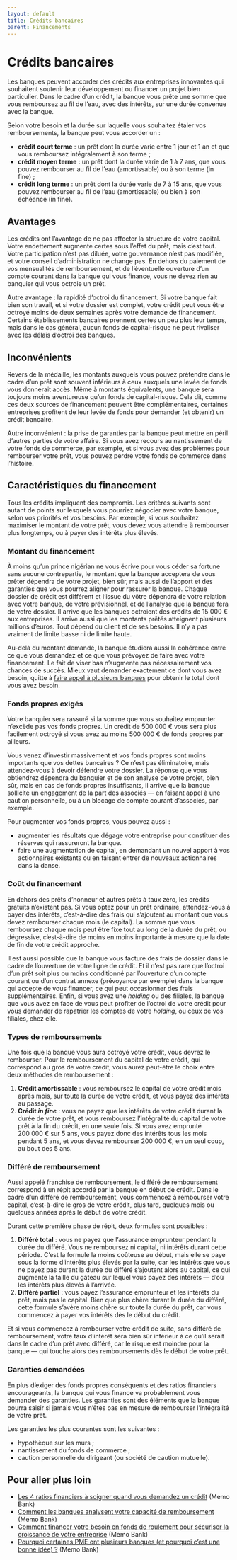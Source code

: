 ```yaml
---
layout: default
title: Crédits bancaires
parent: Financements
---
```


# Crédits bancaires

Les banques peuvent accorder des crédits aux entreprises innovantes qui souhaitent soutenir leur développement ou financer un projet bien particulier. Dans le cadre d’un crédit, la banque vous prête une somme que vous remboursez au fil de l’eau, avec des intérêts, sur une durée convenue avec la banque.

Selon votre besoin et la durée sur laquelle vous souhaitez étaler vos remboursements, la banque peut vous accorder un :

- **crédit court terme** : un prêt dont la durée varie entre 1 jour et 1 an et que vous remboursez intégralement à son terme ;
- **crédit moyen terme** : un prêt dont la durée varie de 1 à 7 ans, que vous pouvez rembourser au fil de l’eau (amortissable) ou à son terme (in fine) ;
- **crédit long terme** : un prêt dont la durée varie de 7 à 15 ans, que vous pouvez rembourser au fil de l’eau (amortissable) ou bien à son échéance (in fine).

## Avantages

Les crédits ont l’avantage de ne pas affecter la structure de votre capital. Votre endettement augmente certes sous l’effet du prêt, mais c’est tout. Votre participation n’est pas diluée, votre gouvernance n’est pas modifiée, et votre conseil d’administration ne change pas. En dehors du paiement de vos mensualités de remboursement, et de l’éventuelle ouverture d’un compte courant dans la banque qui vous finance, vous ne devez rien au banquier qui vous octroie un prêt.

Autre avantage : la rapidité d’octroi du financement. Si votre banque fait bien son travail, et si votre dossier est complet, votre crédit peut vous être octroyé moins de deux semaines après votre demande de financement. Certains établissements bancaires prennent certes un peu plus leur temps, mais dans le cas général, aucun fonds de capital-risque ne peut rivaliser avec les délais d’octroi des banques.

## Inconvénients

Revers de la médaille, les montants auxquels vous pouvez prétendre dans le cadre d’un prêt sont souvent inférieurs à ceux auxquels une levée de fonds vous donnerait accès. Même à montants équivalents, une banque sera toujours moins aventureuse qu’un fonds de capital-risque. Cela dit, comme ces deux sources de financement peuvent être complémentaires, certaines entreprises profitent de leur levée de fonds pour demander (et obtenir) un crédit bancaire.

Autre inconvénient : la prise de garanties par la banque peut mettre en péril d’autres parties de votre affaire. Si vous avez recours au nantissement de votre fonds de commerce, par exemple, et si vous avez des problèmes pour rembourser votre prêt, vous pouvez perdre votre fonds de commerce dans l’histoire.

## Caractéristiques du financement

Tous les crédits impliquent des compromis. Les critères suivants sont autant de points sur lesquels vous pourriez négocier avec votre banque, selon vos priorités et vos besoins. Par exemple, si vous souhaitez maximiser le montant de votre prêt, vous devez vous attendre à rembourser plus longtemps, ou à payer des intérêts plus élevés.

### Montant du financement

À moins qu’un prince nigérian ne vous écrive pour vous céder sa fortune sans aucune contrepartie, le montant que la banque acceptera de vous prêter dépendra de votre projet, bien sûr, mais aussi de l’apport et des garanties que vous pourrez aligner pour rassurer la banque. Chaque dossier de crédit est différent et l’issue du vôtre dépendra de votre relation avec votre banque, de votre prévisionnel, et de l’analyse que la banque fera de votre dossier. Il arrive que les banques octroient des crédits de 15 000 € aux entreprises. Il arrive aussi que les montants prêtés atteignent plusieurs millions d’euros. Tout dépend du client et de ses besoins. Il n’y a pas vraiment de limite basse ni de limite haute.

Au-delà du montant demandé, la banque étudiera aussi la cohérence entre ce que vous demandez et ce que vous prévoyez de faire avec votre financement. Le fait de viser bas n’augmente pas nécessairement vos chances de succès. Mieux vaut demander exactement ce dont vous avez besoin, quitte à [faire appel à plusieurs banques](https://memo.bank/magazine/pourquoi-certaines-pme-ont-plusieurs-banques) pour obtenir le total dont vous avez besoin.

### Fonds propres exigés

Votre banquier sera rassuré si la somme que vous souhaitez emprunter n’excède pas vos fonds propres. Un crédit de 500 000 € vous sera plus facilement octroyé si vous avez au moins 500 000 € de fonds propres par ailleurs.

Vous venez d’investir massivement et vos fonds propres sont moins importants que vos dettes bancaires ? Ce n’est pas éliminatoire, mais attendez-vous à devoir défendre votre dossier. La réponse que vous obtiendrez dépendra du banquier et de son analyse de votre projet, bien sûr, mais en cas de fonds propres insuffisants, il arrive que la banque sollicite un engagement de la part des associés — en faisant appel à une caution personnelle, ou à un blocage de compte courant d’associés, par exemple.

Pour augmenter vos fonds propres, vous pouvez aussi :

- augmenter les résultats que dégage votre entreprise pour constituer des réserves qui rassureront la banque.
- faire une augmentation de capital, en demandant un nouvel apport à vos actionnaires existants ou en faisant entrer de nouveaux actionnaires dans la danse.

### Coût du financement

En dehors des prêts d’honneur et autres prêts à taux zéro, les crédits gratuits n’existent pas. Si vous optez pour un prêt ordinaire, attendez-vous à payer des intérêts, c’est-à-dire des frais qui s’ajoutent au montant que vous devez rembourser chaque mois (le capital). La somme que vous remboursez chaque mois peut être fixe tout au long de la durée du prêt, ou dégressive, c’est-à-dire de moins en moins importante à mesure que la date de fin de votre crédit approche.

Il est aussi possible que la banque vous facture des frais de dossier dans le cadre de l’ouverture de votre ligne de crédit. Et il n’est pas rare que l’octroi d’un prêt soit plus ou moins conditionné par l’ouverture d’un compte courant ou d’un contrat annexe (prévoyance par exemple) dans la banque qui accepte de vous financer, ce qui peut occasionner des frais supplémentaires. Enfin, si vous avez une _holding_ ou des filiales, la banque que vous avez en face de vous peut profiter de l’octroi de votre crédit pour vous demander de rapatrier les comptes de votre _holding_, ou ceux de vos filiales, chez elle.

### Types de remboursements

Une fois que la banque vous aura octroyé votre crédit, vous devrez le rembourser. Pour le remboursement du capital de votre crédit, qui correspond au gros de votre crédit, vous aurez peut-être le choix entre deux méthodes de remboursement :

1. **Crédit amortissable** : vous remboursez le capital de votre crédit mois après mois, sur toute la durée de votre crédit, et vous payez des intérêts au passage.
2. **Crédit _in fine_** : vous ne payez que les intérêts de votre crédit durant la durée de votre prêt, et vous remboursez l’intégralité du capital de votre prêt à la fin du crédit, en une seule fois. Si vous avez emprunté 200 000 € sur 5 ans, vous payez donc des intérêts tous les mois pendant 5 ans, et vous devez rembourser 200 000 €, en un seul coup, au bout des 5 ans.

### Différé de remboursement

Aussi appelé franchise de remboursement, le différé de remboursement correspond à un répit accordé par la banque en début de crédit. Dans le cadre d’un différé de remboursement, vous commencez à rembourser votre capital, c’est-à-dire le gros de votre crédit, plus tard, quelques mois ou quelques années après le début de votre crédit.

Durant cette première phase de répit, deux formules sont possibles :

1. **Différé total** : vous ne payez que l’assurance emprunteur pendant la durée du différé. Vous ne remboursez ni capital, ni intérêts durant cette période. C’est la formule la moins coûteuse au début, mais elle se paye sous la forme d’intérêts plus élevés par la suite, car les intérêts que vous ne payez pas durant la durée du différé s’ajoutent alors au capital, ce qui augmente la taille du gâteau sur lequel vous payez des intérêts — d’où les intérêts plus élevés à l’arrivée.
2. **Différé partiel** : vous payez l’assurance emprunteur et les intérêts du prêt, mais pas le capital. Bien que plus chère durant la durée du différé, cette formule s’avère moins chère sur toute la durée du prêt, car vous commencez à payer vos intérêts dès le début du crédit.

Et si vous commencez à rembourser votre crédit de suite, sans différé de remboursement, votre taux d’intérêt sera bien sûr inférieur à ce qu’il serait dans le cadre d’un prêt avec différé, car le risque est moindre pour la banque — qui touche alors des remboursements dès le début de votre prêt.

### Garanties demandées

En plus d’exiger des fonds propres conséquents et des ratios financiers encourageants, la banque qui vous finance va probablement vous demander des garanties. Les garanties sont des éléments que la banque pourra saisir si jamais vous n’êtes pas en mesure de rembourser l’intégralité de votre prêt.

Les garanties les plus courantes sont les suivantes :

- hypothèque sur les murs ;
- nantissement du fonds de commerce ;
- caution personnelle du dirigeant (ou société de caution mutuelle).

## Pour aller plus loin

- [Les 4 ratios financiers à soigner quand vous demandez un crédit](https://memo.bank/magazine/ratios-financiers-demande-credit) (Memo Bank)
- [Comment les banques analysent votre capacité de remboursement](https://memo.bank/magazine/analyse-capacite-remboursement) (Memo Bank)
- [Comment financer votre besoin en fonds de roulement pour sécuriser la croissance de votre entreprise](https://memo.bank/magazine/financer-besoin-fonds-roulement) (Memo Bank)
- [Pourquoi certaines PME ont plusieurs banques (et pourquoi c’est une bonne idée) ?](https://memo.bank/magazine/pourquoi-certaines-pme-ont-plusieurs-banques) (Memo Bank)

